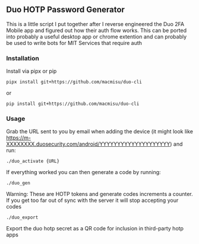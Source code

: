 ## Duo HOTP Password Generator

This is a little script I put together after I reverse engineered the Duo 2FA
Mobile app and figured out how their auth flow works. This can be ported into
probably a useful desktop app or chrome extention and can probably be used to
write bots for MIT Services that require auth

### Installation

Install via pipx or pip

```
pipx install git+https://github.com/macmisu/duo-cli
```
or
```
pip install git+https://github.com/macmisu/duo-cli
```

### Usage

Grab the URL sent to you by email when adding the device (it might look like
https://m-XXXXXXXX.duosecurity.com/android/YYYYYYYYYYYYYYYYYYYY) and run:
```
./duo_activate {URL}
```

If everything worked you can then generate a code by running:

```
./duo_gen
```

Warning: These are HOTP tokens and generate codes increments a counter.  If you
get too far out of sync with the server it will stop accepting your codes

```
./duo_export
```

Export the duo hotp secret as a QR code for inclusion in third-party hotp apps

